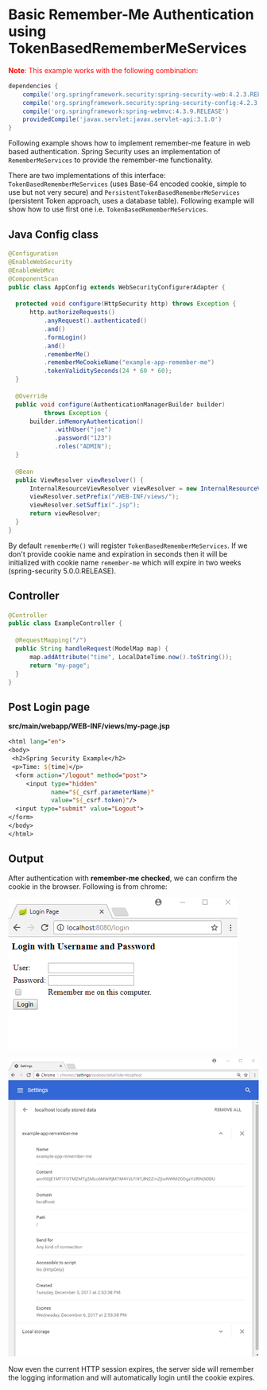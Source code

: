 # Basic Remember-Me Authentication using TokenBasedRememberMeServices

<p style="color:red;"><b>Note</b>: This example works with the following combination:</p>

```gradle
dependencies {
	compile('org.springframework.security:spring-security-web:4.2.3.RELEASE')
	compile('org.springframework.security:spring-security-config:4.2.3.RELEASE')
	compile('org.springframework:spring-webmvc:4.3.9.RELEASE')
	providedCompile('javax.servlet:javax.servlet-api:3.1.0')
}
```

Following example shows how to implement remember-me feature in web based authentication. Spring Security uses an implementation of `RememberMeServices` to provide the remember-me functionality.

There are two implementations of this interface: `TokenBasedRememberMeServices` (uses Base-64 encoded cookie, simple to use but not very secure) and `PersistentTokenBasedRememberMeServices` (persistent Token approach, uses a database table). Following example will show how to use first one i.e. `TokenBasedRememberMeServices`.

## Java Config class

```java
@Configuration
@EnableWebSecurity
@EnableWebMvc
@ComponentScan
public class AppConfig extends WebSecurityConfigurerAdapter {

  protected void configure(HttpSecurity http) throws Exception {
      http.authorizeRequests()
          .anyRequest().authenticated()
          .and()
          .formLogin()
          .and()
          .rememberMe()
          .rememberMeCookieName("example-app-remember-me")
          .tokenValiditySeconds(24 * 60 * 60);
  }

  @Override
  public void configure(AuthenticationManagerBuilder builder)
          throws Exception {
      builder.inMemoryAuthentication()
             .withUser("joe")
             .password("123")
             .roles("ADMIN");
  }

  @Bean
  public ViewResolver viewResolver() {
      InternalResourceViewResolver viewResolver = new InternalResourceViewResolver();
      viewResolver.setPrefix("/WEB-INF/views/");
      viewResolver.setSuffix(".jsp");
      return viewResolver;
  }
}
```

By default `rememberMe()` will register `TokenBasedRememberMeServices`. If we don't provide cookie name and expiration in seconds then it will be initialized with cookie name `remember-me` which will expire in two weeks (spring-security 5.0.0.RELEASE).

## Controller

```java
@Controller
public class ExampleController {

  @RequestMapping("/")
  public String handleRequest(ModelMap map) {
      map.addAttribute("time", LocalDateTime.now().toString());
      return "my-page";
  }
}
```

## Post Login page

**src/main/webapp/WEB-INF/views/my-page.jsp**

```jsp
<html lang="en">
<body>
 <h2>Spring Security Example</h2>
 <p>Time: ${time}</p>
  <form action="/logout" method="post">
     <input type="hidden"
            name="${_csrf.parameterName}"
            value="${_csrf.token}"/>
  <input type="submit" value="Logout">
</form>
</body>
</html>
```

## Output

After authentication with **remember-me checked**, we can confirm the cookie in the browser. Following is from chrome:

![module](images/output.png)

![module](images/output2.png)

Now even the current HTTP session expires, the server side will remember the logging information and will automatically login until the cookie expires.